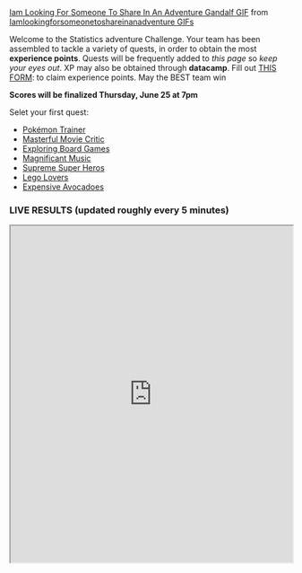 <div class="tenor-gif-embed" data-postid="15651459" data-share-method="host" data-width="100%" data-aspect-ratio="1.8721804511278197"><a href="https://tenor.com/view/iam-looking-for-someone-to-share-in-an-adventure-gandalf-ian-mc-kellen-lord-of-the-rings-gif-15651459">Iam Looking For Someone To Share In An Adventure Gandalf GIF</a> from <a href="https://tenor.com/search/iamlookingforsomeonetoshareinanadventure-gifs">Iamlookingforsomeonetoshareinanadventure GIFs</a></div><script type="text/javascript" async src="https://tenor.com/embed.js"></script>

Welcome to the Statistics adventure Challenge. Your team has been assembled to tackle a variety of quests, in order to obtain the most **experience points**. Quests will be frequently added to *this page* so *keep your eyes out*. XP may also be obtained through **datacamp**. Fill out <a href="https://docs.google.com/forms/d/e/1FAIpQLSfobJTUcQow-C_AA9O-zXfYmyoZ4xsIsFTmb4TehrXPP2ArrA/viewform?usp=sf_link"> THIS FORM</a>: to claim experience points. May the BEST team win

**Scores will be finalized Thursday, June 25 at 7pm**

Selet your first quest: 
* [Pokémon Trainer](pokemon.md) 
* [Masterful Movie Critic](movies.md) 
* [Exploring Board Games](boardgames.md) 
* [Magnificant Music](music.md) 
* [Supreme Super Heros](superheroes.md) 
* [Lego Lovers](lego.md) 
* [Expensive Avocadoes](avocado.md) 

### LIVE RESULTS (updated roughly every 5 minutes)
<iframe src="https://docs.google.com/spreadsheets/d/e/2PACX-1vR8navs3iONKydMuhkqLtK1l56-krIcs1_5F6PkLQqul0ojMiw6aMBVpDbjJsH1fjJAR3RXZUW3-j7U/pubhtml?gid=1362413214&amp;single=true&amp;widget=true&amp;headers=false" width="100%" height = "600"></iframe>
 

